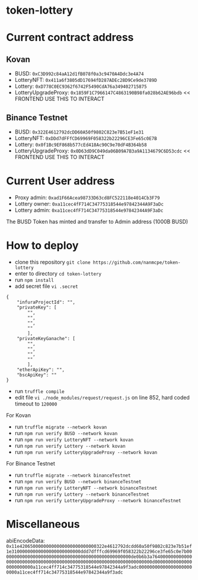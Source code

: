 # token-lottery

# Current contract address
## Kovan
- BUSD: `0xC3D992c84aA12d1fB078f0a3c9470A4Ddc3e4A74`
- LotteryNFT: `0x411a6f3805dD17694fD287ADEc28D9Ce9de3789D`
- Lottery: `0xD778C0EC9362f6742F5490CdA76a349402715875`
- LotteryUpgradeProxy: `0x1859F1C7966147C4863190B98fa028b62AE96bdb` << FRONTEND USE THIS TO INTERACT

## Binance Testnet
- BUSD: `0x322E4612792dcDD60A50f9802C823e7B51eF1e31`
- LotteryNFT: `0xDDd7dFFfCD69969F058322b22296CE3Fe65c0E7B`
- Lottery: `0x0f1Bc9EF868b577cEd418Ac90C9e70dF4B364b58`
- LotteryUpgradeProxy: `0x0D63dD9C049da06B09A7B3a9A1134679C6D53cdc` << FRONTEND USE THIS TO INTERACT

# Current User address
- Proxy admin: `0xad1F66Acea98733D63cd8FC522118e4014Cb3F79`
- Lottery owner: `0xa11cec4fF714C34775318544e97842344A9F3aDc`
- Lottery admin: `0xa11cec4fF714C34775318544e97842344A9F3aDc`

The BUSD Token has minted and transfer to Admin address (1000B BUSD)

# How to deploy
- clone this repository `git clone https://github.com/nanmcpe/token-lottery`
- enter to directory `cd token-lottery`
- run `npm install`
- add secret file `vi .secret`

```
{
    "infuraProjectId": "",
    "privateKey": [
        "",
        "",
        "",
        ""
        ],
    "privateKeyGanache": [
        "",
        "",
        "",
        ""
        ],
    "etherApiKey": "",
    "bscApiKey": ""
}
```

- run `truffle compile`
- edit file `vi ./node_modules/request/request.js` on line 852, hard coded timeout to `120000`

For Kovan
- run `truffle migrate --network kovan`
- run `npm run verify BUSD --network kovan`
- run `npm run verify LotteryNFT --network kovan`
- run `npm run verify Lottery --network kovan`
- run `npm run verify LotteryUpgradeProxy --network kovan`

For Binance Testnet
- run `truffle migrate --network binanceTestnet`
- run `npm run verify BUSD --network binanceTestnet`
- run `npm run verify LotteryNFT --network binanceTestnet`
- run `npm run verify Lottery --network binanceTestnet`
- run `npm run verify LotteryUpgradeProxy --network binanceTestnet`

# Miscellaneous
abiEncodeData: `0x11e42065000000000000000000000000322e4612792dcdd60a50f9802c823e7b51ef1e31000000000000000000000000ddd7dfffcd69969f058322b22296ce3fe65c0e7b0000000000000000000000000000000000000000000000000de0b6b3a7640000000000000000000000000000000000000000000000000000000000000000000d000000000000000000000000a11cec4ff714c34775318544e97842344a9f3adc000000000000000000000000a11cec4ff714c34775318544e97842344a9f3adc`

